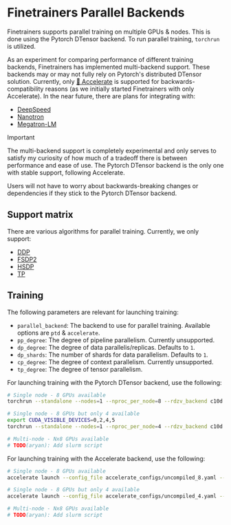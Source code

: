 # Finetrainers Parallel Backends

Finetrainers supports parallel training on multiple GPUs & nodes. This is done using the Pytorch DTensor backend. To run parallel training, `torchrun` is utilized.

As an experiment for comparing performance of different training backends, Finetrainers has implemented multi-backend support. These backends may or may not fully rely on Pytorch's distributed DTensor solution. Currently, only [🤗 Accelerate](https://github.com/huggingface/accelerate) is supported for backwards-compatibility reasons (as we initially started Finetrainers with only Accelerate). In the near future, there are plans for integrating with:
- [DeepSpeed](https://github.com/deepspeedai/DeepSpeed)
- [Nanotron](https://github.com/huggingface/nanotron)
- [Megatron-LM](https://github.com/NVIDIA/Megatron-LM)

> [!IMPORTANT]
> The multi-backend support is completely experimental and only serves to satisfy my curiosity of how much of a tradeoff there is between performance and ease of use. The Pytorch DTensor backend is the only one with stable support, following Accelerate.
>
> Users will not have to worry about backwards-breaking changes or dependencies if they stick to the Pytorch DTensor backend.

## Support matrix

There are various algorithms for parallel training. Currently, we only support:
- [DDP](https://pytorch.org/docs/stable/notes/ddp.html)
- [FSDP2](https://pytorch.org/docs/stable/fsdp.html)
- [HSDP](https://pytorch.org/docs/stable/fsdp.html)
- [TP](https://pytorch.org/docs/stable/distributed.tensor.parallel.html)

## Training

The following parameters are relevant for launching training:

- `parallel_backend`: The backend to use for parallel training. Available options are `ptd` & `accelerate`.
- `pp_degree`: The degree of pipeline parallelism. Currently unsupported.
- `dp_degree`: The degree of data parallelis/replicas. Defaults to `1`.
- `dp_shards`: The number of shards for data parallelism. Defaults to `1`.
- `cp_degree`: The degree of context parallelism. Currently unsupported.
- `tp_degree`: The degree of tensor parallelism.

For launching training with the Pytorch DTensor backend, use the following:

```bash
# Single node - 8 GPUs available
torchrun --standalone --nodes=1 --nproc_per_node=8 --rdzv_backend c10d --rdzv_endpoint="localhost:0" train.py <YOUR_OTHER_ARGS>

# Single node - 8 GPUs but only 4 available
export CUDA_VISIBLE_DEVICES=0,2,4,5
torchrun --standalone --nodes=1 --nproc_per_node=4 --rdzv_backend c10d --rdzv_endpoint="localhost:0" train.py <YOUR_OTHER_ARGS>

# Multi-node - Nx8 GPUs available
# TODO(aryan): Add slurm script
```

For launching training with the Accelerate backend, use the following:

```bash
# Single node - 8 GPUs available
accelerate launch --config_file accelerate_configs/uncompiled_8.yaml --gpu_ids 0,1,2,3,4,5,6,7 train.py <YOUR_OTHER_ARGS>

# Single node - 8 GPUs but only 4 available
accelerate launch --config_file accelerate_configs/uncompiled_4.yaml --gpu_ids 0,2,4,5 train.py <YOUR_OTHER_ARGS>

# Multi-node - Nx8 GPUs available
# TODO(aryan): Add slurm script
```
